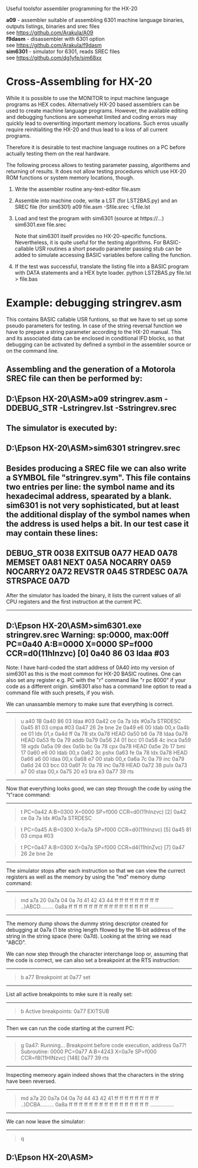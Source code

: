 Useful toolsfor assembler programming for the HX-20

<b>a09</b> - assembler suitable of assembling 6301 machine language binaries, outputs listings, binaries and srec files<br>
   see https://github.com/Arakula/A09<br>
<b>f9dasm</b> - disassembler with 6301 option<br>
   see https://github.com/Arakula/f9dasm<br>
<b>sim6301</b> - simulator for 6301, reads SREC files<br>
   see https://github.com/dg1yfe/sim68xx<br>


Cross-Assembling for HX-20
==========================
While it is possible to use the MONITOR to input machine language programs as HEX codes.
Alternatively HX-20 based assemblers can be used to create machine language programs.
However, the available editing and debugging functions are somewhat limited and coding
errors may quickly lead to overwriting important memory locations.
Such erros usually require reinitialiting the HX-20 and thus lead to a loss of all current programs.

Therefore it is desirable to test machine language routines on a PC before actually testing
them on the real hardware.

The following process allows to testing parameter passing, algorithems and returning of results.
It does not allow testing procedures which use HX-20 ROM functions or system memory locations, though.

1) Write the assembler routine
   any-text-editor file.asm

2) Assemble into machine code, write a LST (for LST2BAS.py) and an SREC file (for sim6301)
   a09 file.asm -Sfile.srec -Lfile.lst

3) Load and test the program with sim6301 (source at https://...)
   sim6301.exe file.srec

   Note that sim6301 itself provides no HX-20-specific functions. Nevertheless, 
   it is quite useful for the testing algorithms.
   For BASIC-callable USR routines a short pseudo parameter passing stub can be 
   added to simulate accessing BASIC variables before calling the function.

4) If the test was successful, translate the listing file into a BASIC program
   with DATA statements and a HEX byte loader.
   python LST2BAS.py file.lst > file.bas


	
Example: debugging stringrev.asm
================================
This contains BASIC callable USR funtions, so that we have to set up
some pseudo parameters for testing.
In case of the string reversal function we have to prepare a string 
parameter according to the HX-20 manual.
This and its associated data can be enclosed in conditional IFD blocks,
so that debugging can be activated by defined a symbol in the assembler
source or on the command line.

Assembling and the generation of a Motorola SREC file can then 
be performed by:
-----------------------------------------------------------------------------
D:\Epson HX-20\ASM>a09 stringrev.asm  -DDEBUG_STR -Lstringrev.lst -Sstringrev.srec
-----------------------------------------------------------------------------

The simulator is executed by:
-----------------------------------------------------------------------------
D:\Epson HX-20\ASM>sim6301 stringrev.srec
-----------------------------------------------------------------------------

Besides producing a SREC file we can also write a SYMBOL file
"stringrev.sym". This file contains two entries per line: the
symbol name and its hexadecimal address, spearated by a blank.
sim6301 is not very sophisticated, but at least the additional
display of the symbol names  when the address is used helps a
bit. In our test case it may contain these lines:
-----------------------------------------------------------------------------
DEBUG_STR 0038
EXITSUB 0A77
HEAD 0A78
MEMSET 0A81
NEXT 0A5A
NOCARRY 0A59
NOCARRY2 0A72
REVSTR 0A45
STRDESC 0A7A  
STRSPACE 0A7D
-----------------------------------------------------------------------------


After the simulator has loaded the binary, it lists the current
values of all CPU registers and the first instruction at the current PC.

-----------------------------------------------------------------------------
D:\Epson HX-20\ASM>sim6301.exe stringrev.srec
Warning: sp:0000, max:00ff
PC=0a40 A:B=0000 X=0000 SP=f000 CCR=d0(11hInzvc)        [0]
0a40    86 03           ldaa #03
-----------------------------------------------------------------------------

Note:
I have hard-coded the start address of 0A40 into my version of sim6301
as this is the most common for HX-20 BASIC routines. 
One can also set any register e.g. PC with the "r" command like "r pc 8000"
if your code as a different origin. sim6301 also has a command line option
to read a command file with such presets, if you wish.

We can unassamble memory to make sure that everything is correct.

-----------------------------------------------------------------------------
>u a40 1B
0a40    86 03           ldaa #03
0a42    ce 0a 7a        ldx  #0a7a      STRDESC
0a45    81 03           cmpa #03
0a47    26 2e           bne  2e
0a49    e6 00           ldab 00,x
0a4b    ee 01           ldx  01,x
0a4d    ff 0a 78        stx  0a78       HEAD
0a50    b6 0a 78        ldaa 0a78       HEAD
0a53    fb 0a 79        addb 0a79
0a56    24 01           bcc  01
0a58    4c              inca
0a59    18              xgdx
0a5a    09              dex
0a5b    bc 0a 78        cpx  0a78       HEAD
0a5e    2b 17           bmi  17
0a60    e6 00           ldab 00,x
0a62    3c              pshx
0a63    fe 0a 78        ldx  0a78       HEAD
0a66    a6 00           ldaa 00,x
0a68    e7 00           stab 00,x
0a6a    7c 0a 79        inc 0a79
0a6d    24 03           bcc  03
0a6f    7c 0a 78        inc 0a78        HEAD
0a72    38              pulx
0a73    a7 00           staa 00,x
0a75    20 e3           bra  e3
0a77    39              rts
-----------------------------------------------------------------------------

Now that everything looks good, we can step through the code by
using the "t"race command:

-----------------------------------------------------------------------------
>t
PC=0a42 A:B=0300 X=0000 SP=f000 CCR=d0(11hInzvc)        [2]
0a42    ce 0a 7a        ldx  #0a7a      STRDESC

>t
PC=0a45 A:B=0300 X=0a7a SP=f000 CCR=d0(11hInzvc)        [5]
0a45    81 03           cmpa #03

>t
PC=0a47 A:B=0300 X=0a7a SP=f000 CCR=d4(11hInZvc)        [7]
0a47    26 2e           bne  2e
-----------------------------------------------------------------------------

The simulator stops after each instruction so that we can view 
the currect registers as well as the memory by using the "md" 
memory dump command:

-----------------------------------------------------------------------------
>md a7a 20
0a7a    04 0a 7d 41 42 43 44 ff ff ff ff ff ff ff ff ff  ..}ABCD.........
0a8a    ff ff ff ff ff ff ff ff ff ff ff ff ff ff ff ff  ................
-----------------------------------------------------------------------------

The memory dump shows the dummy string descriptor created for debugging
at 0a7a (1 bte string length fllowed by the 16-bit address of the string in
the string space (here: 0a7d). Looking at the string we read "ABCD".

We can now step through the character interchange loop or, assuming that
the code is correct, we can also set a breakpoint at the RTS instruction:

-----------------------------------------------------------------------------
>b a77
Breakpoint at 0a77 set
-----------------------------------------------------------------------------

List all active breakpoints to mke sure it is really set:

-----------------------------------------------------------------------------
>b
Active breakpoints:
        0a77    EXITSUB
-----------------------------------------------------------------------------
  
Then we can run the code starting at the current PC:

-----------------------------------------------------------------------------
>g
0a47: Running...
Breakpoint before code execution, address 0a77!
Subroutine: 0000
PC=0a77 A:B=4243 X=0a7e SP=f000 CCR=f8(11HINzvc)        [148]
0a77    39              rts
-----------------------------------------------------------------------------

Inspecting memeory again indeed shows that the characters in the string have been reversed.

-----------------------------------------------------------------------------
>md a7a 20
0a7a    04 0a 7d 44 43 42 41 ff ff ff ff ff ff ff ff ff  ..}DCBA.........
0a8a    ff ff ff ff ff ff ff ff ff ff ff ff ff ff ff ff  ................
-----------------------------------------------------------------------------

We can now leave the simulator:

-----------------------------------------------------------------------------
>q

D:\Epson HX-20\ASM>
-----------------------------------------------------------------------------
